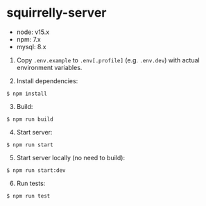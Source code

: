 # squirrelly-server

* node: v15.x
* npm: 7.x
* mysql: 8.x

1. Copy `.env.example` to `.env[.profile]` (e.g. `.env.dev`) with actual environment variables.

2. Install dependencies:

```console
$ npm install
```

3. Build:

```console
$ npm run build
```

4. Start server:

```console
$ npm run start
```

5. Start server locally (no need to build):

```console
$ npm run start:dev
```

6. Run tests:

```console
$ npm run test
```